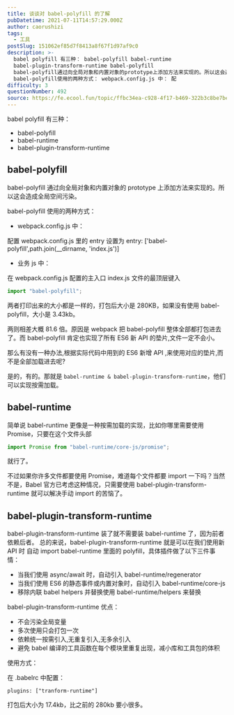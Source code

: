 ```yaml
---
title: 谈谈对 babel-polyfill 的了解
pubDatetime: 2021-07-11T14:57:29.000Z
author: caorushizi
tags:
  - 工具
postSlug: 151062ef85d7f8413a8f67f1d97af9c0
description: >-
  babel polyfill 有三种： babel-polyfill babel-runtime
  babel-plugin-transform-runtime babel-polyfill
  babel-polyfill通过向全局对象和内置对象的prototype上添加方法来实现的。所以这会造成全局空间污染。
  babel-polyfill使用的两种方式： webpack.config.js 中： 配
difficulty: 3
questionNumber: 492
source: https://fe.ecool.fun/topic/ffbc34ea-c928-4f17-b469-322b3c8be7be
---
```


babel polyfill 有三种：

- babel-polyfill
- babel-runtime
- babel-plugin-transform-runtime

## babel-polyfill

babel-polyfill 通过向全局对象和内置对象的 prototype 上添加方法来实现的。所以这会造成全局空间污染。

babel-polyfill 使用的两种方式：

- webpack.config.js 中：

配置 webpack.config.js 里的 entry 设置为 entry: ['babel-polyfill',path.join(__dirname, 'index.js')]

- 业务 js 中：

在 webpack.config.js 配置的主入口 index.js 文件的最顶层键入

```js
import "babel-polyfill";
```

两者打印出来的大小都是一样的，打包后大小是 280KB，如果没有使用 babel-polyfill，大小是 3.43kb。

两则相差大概 81.6 倍。原因是 webpack 把 babel-polyfill 整体全部都打包进去了。而 babel-polyfill 肯定也实现了所有 ES6 新 API 的垫片,文件一定不会小。

那么有没有一种办法,根据实际代码中用到的 ES6 新增 API ,来使用对应的垫片,而不是全部加载进去呢?

是的，有的。那就是 `babel-runtime & babel-plugin-transform-runtime`，他们可以实现按需加载。

## babel-runtime

简单说 babel-runtime 更像是一种按需加载的实现，比如你哪里需要使用 Promise，只要在这个文件头部

```js
import Promise from "babel-runtime/core-js/promise";
```

就行了。

不过如果你许多文件都要使用 Promise，难道每个文件都要 import 一下吗？当然不是，Babel 官方已考虑这种情况，只需要使用 babel-plugin-transform-runtime 就可以解决手动 import 的苦恼了。

## babel-plugin-transform-runtime

babel-plugin-transform-runtime 装了就不需要装 babel-runtime 了，因为前者依赖后者。
总的来说，babel-plugin-transform-runtime 就是可以在我们使用新 API 时 自动 import babel-runtime 里面的 polyfill，具体插件做了以下三件事情：

- 当我们使用 async/await 时，自动引入 babel-runtime/regenerator
- 当我们使用 ES6 的静态事件或内置对象时，自动引入 babel-runtime/core-js
- 移除内联 babel helpers 并替换使用 babel-runtime/helpers 来替换

babel-plugin-transform-runtime 优点：

- 不会污染全局变量
- 多次使用只会打包一次
- 依赖统一按需引入,无重复引入,无多余引入
- 避免 babel 编译的工具函数在每个模块里重复出现，减小库和工具包的体积

使用方式：

在 .babelrc 中配置：

```
plugins: ["tranform-runtime"]
```

打包后大小为 17.4kb，比之前的 280kb 要小很多。
